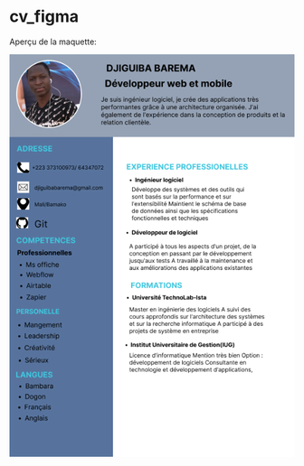 # cv_figma
Aperçu de la maquette:


![Alt text](https://github.com/Djiguiba01/cv_figma/blob/main/cv_figma.png)
